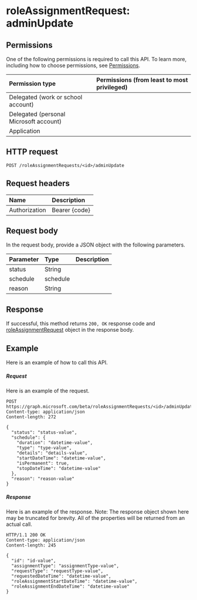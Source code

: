# roleAssignmentRequest: adminUpdate


## Permissions
One of the following permissions is required to call this API. To learn more, including how to choose permissions, see [Permissions](../../../concepts/permissions_reference.md).

|Permission type      | Permissions (from least to most privileged)              |
|:--------------------|:---------------------------------------------------------|
|Delegated (work or school account) |    |
|Delegated (personal Microsoft account) |    |
|Application |  | 

## HTTP request
<!-- { "blockType": "ignored" } -->
```http
POST /roleAssignmentRequests/<id>/adminUpdate

```
## Request headers
| Name       | Description|
|:---------------|:----------|
| Authorization  | Bearer {code}|

## Request body
In the request body, provide a JSON object with the following parameters.

| Parameter	   | Type	|Description|
|:---------------|:--------|:----------|
|status|String||
|schedule|schedule||
|reason|String||

## Response
If successful, this method returns `200, OK` response code and [roleAssignmentRequest](../resources/roleassignmentrequest.md) object in the response body.

## Example
Here is an example of how to call this API.
##### Request
Here is an example of the request.
<!-- {
  "blockType": "request",
  "name": "roleassignmentrequest_adminupdate"
}-->
```http
POST https://graph.microsoft.com/beta/roleAssignmentRequests/<id>/adminUpdate
Content-type: application/json
Content-length: 272

{
  "status": "status-value",
  "schedule": {
    "duration": "datetime-value",
    "type": "type-value",
    "details": "details-value",
    "startDateTime": "datetime-value",
    "isPermanent": true,
    "stopDateTime": "datetime-value"
  },
  "reason": "reason-value"
}
```

##### Response
Here is an example of the response. Note: The response object shown here may be truncated for brevity. All of the properties will be returned from an actual call.
<!-- {
  "blockType": "response",
  "truncated": true,
  "@odata.type": "microsoft.graph.roleAssignmentRequest"
} -->
```http
HTTP/1.1 200 OK
Content-type: application/json
Content-length: 245

{
  "id": "id-value",
  "assignmentType": "assignmentType-value",
  "requestType": "requestType-value",
  "requestedDateTime": "datetime-value",
  "roleAssignmentStartDateTime": "datetime-value",
  "roleAssignmentEndDateTime": "datetime-value"
}
```

<!-- uuid: 8fcb5dbc-d5aa-4681-8e31-b001d5168d79
2015-10-25 14:57:30 UTC -->
<!-- {
  "type": "#page.annotation",
  "description": "roleAssignmentRequest: adminUpdate",
  "keywords": "",
  "section": "documentation",
  "tocPath": ""
}-->